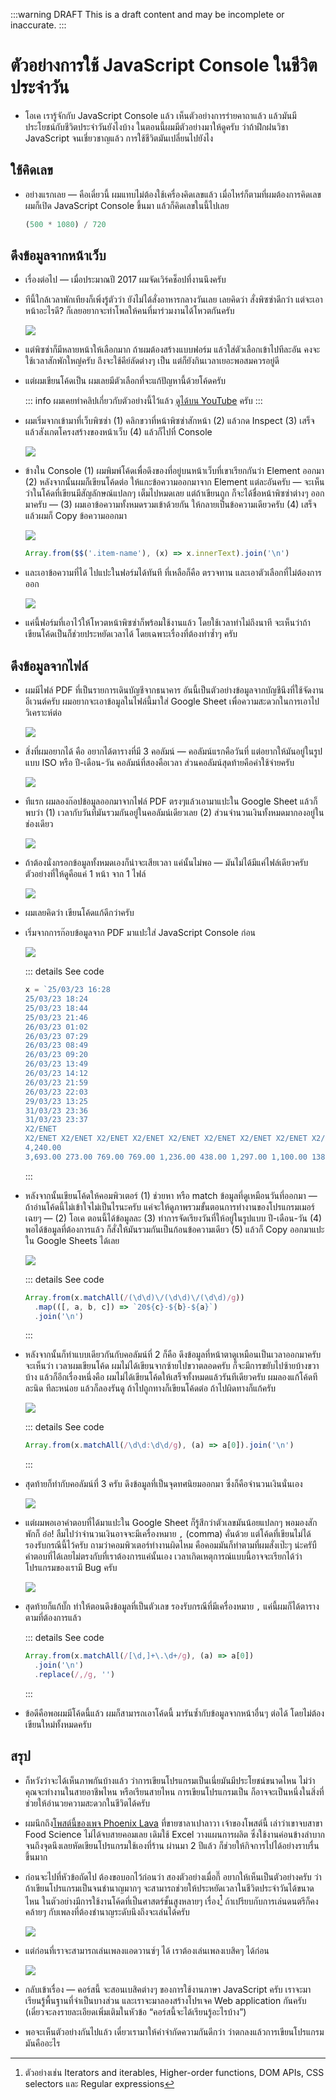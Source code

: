 :::warning DRAFT
This is a draft content and may be incomplete or inaccurate.
:::

# ตัวอย่างการใช้ JavaScript Console ในชีวิตประจำวัน

- โอเค เรารู้จักกับ JavaScript Console แล้ว เห็นตัวอย่างการร่ายคาถาแล้ว แล้วมันมีประโยชน์กับชีวิตประจำวันยังไงบ้าง
  ในตอนนี้ผมมีตัวอย่างมาให้ดูครับ
  ว่าถ้าฝึกฝนวิชา JavaScript จนเชี่ยวชาญแล้ว การใช้ชีวิตมันเปลี่ยนไปยังไง

## ใช้คิดเลข

- อย่างแรกเลย — คือเดี๋ยวนี้ ผมแทบไม่ต้องใช้เครื่องคิดเลขแล้ว เมื่อไหร่ก็ตามที่ผมต้องการคิดเลข ผมก็เปิด JavaScript Console ขึ้นมา แล้วก็คิดเลขในนี้ไปเลย

  <!-- prettier-ignore -->
  ```js
  (500 * 1080) / 720
  ```

## ดึงข้อมูลจากหน้าเว็บ

- เรื่องต่อไป — เมื่อประมาณปี 2017
  ผมจัดเวิร์คช็อปที่งานนึงครับ

- ทีนี้ใกล้เวลาพักเทียงก็เพิ่งรู้ตัวว่า ยังไม่ได้สั่งอาหารกลางวันเลย เลยคิดว่า สั่งพิซซ่าดีกว่า แต่จะเอาหน้าอะไรดี? ก็เลยอยากจะทำโพลให้คนที่มาร่วมงานได้โหวตกันครับ

  ![](https://im.dt.in.th/ipfs/bafybeig7pj2efhwfgpfuv4ser3ziepeteeisybwu7ha57sewybppsf3y24/image.webp)

- แต่พิซซ่าก็มีหลายหน้าให้เลือกมาก
  ถ้าผมต้องสร้างแบบฟอร์ม แล้วใส่ตัวเลือกเข้าไปทีละอัน
  คงจะใช้เวลาสักพักใหญ่ครับ
  ถึงจะใช้คีย์ลัดต่างๆ เป็น แต่ก็ยังกินเวลาเยอะพอสมควรอยู่ดี

- แต่ผมเขียนโค้ดเป็น ผมเลยมีตัวเลือกที่จะแก้ปัญหานี้ด้วยโค้ดครับ

  ::: info
  ผมเคยทำคลิปเกี่ยวกับตัวอย่างนี้ไว้แล้ว [ดูได้บน YouTube](https://www.youtube.com/watch?v=IdFX7nwD744&t=1414s) ครับ
  :::

- ผมเริ่มจากเข้ามาที่เว็บพิซซ่า
  (1) คลิกขวาที่หน้าพิซซ่าสักหน้า
  (2) แล้วกด Inspect
  (3) เสร็จแล้วสังเกตโครงสร้างของหน้าเว็บ
  (4) แล้วก็ไปที่ Console

  ![](https://im.dt.in.th/ipfs/bafybeigavjhwysjp25p4pnjtwk6mwvczf527nu5ye7k44uxpbgzmgl7l2a/image.webp)

- ข้างใน Console
  (1) ผมพิมพ์โค้ดเพื่อดึงของที่อยู่บนหน้าเว็บที่เขาเรียกกันว่า Element ออกมา
  (2) หลังจากนั้นผมก็เขียนโค้ดต่อ ให้แกะข้อความออกมาจาก Element แต่ละอันครับ — จะเห็นว่าในโค้ดที่เขียนมีสัญลักษณ์แปลกๆ เต็มไปหมดเลย
  แต่ถ้าเขียนถูก ก็จะได้ชื่อหน้าพิซซ่าต่างๆ ออกมาครับ — (3) ผมเอาข้อความทั้งหมดรวมเข้าด้วยกัน ให้กลายเป็นข้อความเดียวครับ
  (4) เสร็จแล้วผมก็ Copy ข้อความออกมา

  ![](https://im.dt.in.th/ipfs/bafybeihualypbme55lzjujlfbjudppfmmemkizk542vpxljh7bogsmpe4i/image.webp)

  ```js
  Array.from($$('.item-name'), (x) => x.innerText).join('\n')
  ```

- และเอาข้อความที่ได้ ไปแปะในฟอร์มได้ทันที
  ที่เหลือก็คือ ตรวจทาน และเอาตัวเลือกที่ไม่ต้องการออก

  ![](https://im.dt.in.th/ipfs/bafybeiactt3pbf6hgjpqt27ck3e6zrifuazfbwv5tymhsvs2ke45j4afta/image.webp)

- แค่นี้ฟอร์มที่เอาไว้ให้โหวตหน้าพิซซ่าก็พร้อมใช้งานแล้ว โดยใช้เวลาทำไม่ถึงนาที
  จะเห็นว่าถ้าเขียนโค้ดเป็นก็ช่วยประหยัดเวลาได้ โดยเฉพาะเรื่องที่ต้องทำซ้ำๆ ครับ

## ดึงข้อมูลจากไฟล์

- ผมมีไฟล์ PDF ที่เป็นรายการเดินบัญชีจากธนาคาร
  อันนี้เป็นตัวอย่างข้อมูลจากบัญชีนึงที่ใช้จัดงานอีเวนต์ครับ
  ผมอยากจะเอาข้อมูลในไฟล์นี้มาใส่ Google Sheet เพื่อความสะดวกในการเอาไปวิเคราะห์ต่อ

  ![](https://im.dt.in.th/ipfs/bafybeidk6gyrudcp2panl4pwscswdwhzcpucagsk4hwgeb2vtfddtsztxu/image.png)

- สิ่งที่ผมอยากได้ คือ อยากได้ตารางที่มี 3 คอลัมน์ — คอลัมน์แรกคือวันที่ แต่อยากให้มันอยู่ในรูปแบบ ISO หรือ ปี-เดือน-วัน
  คอลัมน์ที่สองคือเวลา
  ส่วนคอลัมน์สุดท้ายคือค่าใช้จ่ายครับ

  ![](https://im.dt.in.th/ipfs/bafybeiebnwxi6ofohgj6k2gva33q4x5ab2x5w3oylgvfxqqvhbehfxsauq/image.webp)

- ทีแรก ผมลองก๊อปข้อมูลออกมาจากไฟล์ PDF ตรงๆแล้วเอามาแปะใน Google Sheet แล้วก็พบว่า
  (1) เวลากับวันที่มันรวมกันอยู่ในคอลัมน์เดียวเลย
  (2) ส่วนจำนวนเงินทั้งหมดมากองอยู่ในช่องเดียว

  ![](https://im.dt.in.th/ipfs/bafybeichzg5hhiu2r7qcpx5vznmextksomvpturyev6natrx5jdvrjzxoa/image.webp)

- ถ้าต้องนั่งกรอกข้อมูลทั้งหมดเองก็น่าจะเสียเวลา
  แค่นั้นไม่พอ — มันไม่ได้มีแค่ไฟล์เดียวครับ
  ตัวอย่างที่ให้ดูคือแค่ 1 หน้า จาก 1 ไฟล์

  ![](https://im.dt.in.th/ipfs/bafybeiengwb6thyn4o7vksodvgrianolnctzkfwelflx4mdxz3v3pb2lbu/pasted-image.webp)

- ผมเลยคิดว่า เขียนโค้ดแก้ดีกว่าครับ

- เริ่มจากการก๊อบข้อมูลจาก PDF มาแปะใส่ JavaScript Console ก่อน

  ![](https://im.dt.in.th/ipfs/bafybeiasftbjcsp2vgbsmbadrrmeosc23ymizoh2wdnzrc4mbtun3f6vrm/image.webp)

  ::: details See code

  ```js
  x = `25/03/23 16:28
  25/03/23 18:24
  25/03/23 18:44
  25/03/23 21:46
  26/03/23 01:02
  26/03/23 07:29
  26/03/23 08:49
  26/03/23 09:20
  26/03/23 13:49
  26/03/23 14:12
  26/03/23 21:59
  26/03/23 22:03
  29/03/23 13:25
  31/03/23 23:36
  31/03/23 23:37
  X2/ENET
  X2/ENET X2/ENET X2/ENET X2/ENET X2/ENET X2/ENET X2/ENET X2/ENET X2/ENET X2/ENET X2/ENET X2/ENET X2/ENET X2/ENET
  4,240.00
  3,693.00 273.00 769.00 769.00 1,236.00 438.00 1,297.00 1,100.00 138.00 65.00 4,442.00 958.00 640.00 4,401.00`
  ```

  :::

- หลังจากนั้นเขียนโค้ดให้คอมพิวเตอร์ (1) ช่วยหา หรือ match ข้อมูลที่ดูเหมือนวันที่ออกมา — ถ้าอ่านโค้ดนี้ไม่เข้าใจไม่เป็นไรนะครับ แค่จะให้ดูภาพรวมขั้นตอนการทำงานของโปรแกรมเมอร์เฉยๆ — (2) โอเค ตอนนี้ได้ข้อมูลละ
  (3) ทำการจัดเรียงวันที่ให้อยู่ในรูปแบบ ปี-เดือน-วัน
  (4) พอได้ข้อมูลที่ต้องการแล้ว ก็สั่งให้มันรวมกันเป็นก้อนข้อความเดียว
  (5) แล้วก็ Copy ออกมาแปะใน Google Sheets ได้เลย

  ![](https://im.dt.in.th/ipfs/bafybeibxteao52b5kqhqdeiirguk3xwsjun3rt7vwvcxb7qawyft5jpzhy/image.webp)

  ::: details See code

  ```js
  Array.from(x.matchAll(/(\d\d)\/(\d\d)\/(\d\d)/g))
    .map(([, a, b, c]) => `20${c}-${b}-${a}`)
    .join('\n')
  ```

  :::

- หลังจากนั้นก็ทำแบบเดียวกันกับคอลัมน์ที่ 2
  ก็คือ ดึงข้อมูลที่หน้าตาดูเหมือนเป็นเวลาออกมาครับ
  จะเห็นว่า เวลาผมเขียนโค้ด ผมไม่ได้เขียนจากซ้ายไปขวาตลอดครับ ก็จะมีการขยับไปซ้ายบ้างขวาบ้าง
  แล้วก็อีกเรื่องหนึ่งคือ ผมไม่ได้เขียนโค้ดให้เสร็จทั้งหมดแล้วรันทีเดียวครับ
  ผมลองแก้โค้ดทีละนิด ทีละหน่อย แล้วก็ลองรันดู
  ถ้าไปถูกทางก็เขียนโค้ดต่อ
  ถ้าไปผิดทางก็แก้ครับ

  ![](https://im.dt.in.th/ipfs/bafybeicwip2oifvzqcojceexmyufmirjlmqtxwue6l7ovmfpmfgjon74jm/image.webp)

  ::: details See code

  ```js
  Array.from(x.matchAll(/\d\d:\d\d/g), (a) => a[0]).join('\n')
  ```

  :::

- สุดท้ายก็ทำกับคอลัมน์ที่ 3 ครับ
  ดึงข้อมูลที่เป็นจุดทศนิยมออกมา ซึ่งก็คือจำนวนเงินนั่นเอง

  ![](https://im.dt.in.th/ipfs/bafybeihbfk63h5djatw5i5as436ats5rrgrk5ov2ze2lt4z3rxxyddsjoe/image.webp)

- แต่ผมพอเอาคำตอบที่ได้มาแปะใน Google Sheet ก็รู้สึกว่าตัวเลขมันน้อยแปลกๆ
  พอมองสักพักก็ อ๋อ! ลืมไปว่าจำนวนเงินอาจจะมีเครื่องหมาย `,` (comma) คั่นด้วย แต่โค้ดที่เขียนไม่ได้รองรับกรณีนี้ไว้ครับ
  ถามว่าคอมพิวเตอร์ทำงานผิดไหม คือคอมมันก็ทำตามที่ผมสั่งเป๊ะๆ น่ะครับื
  คำตอบที่ได้เลยไม่ตรงกับที่เราต้องการแค่นั้นเอง
  เวลาเกิดเหตุการณ์แบบนี้อาจจะเรียกได้ว่าโปรแกรมของเรามี Bug ครับ

  ![](https://im.dt.in.th/ipfs/bafybeicijacvirgyntg7j7enoaeamwg7lhpbnpmceivc5ttn7ya4eteoxa/image.webp)

- สุดท้ายก็แก้บั๊ก ทำให้ตอนดึงข้อมูลที่เป็นตัวเลข รองรับกรณีที่มีเครื่องหมาย `,` แค่นี้ผมก็ได้ตารางตามที่ต้องการแล้ว

  ::: details See code

  ```js
  Array.from(x.matchAll(/[\d,]+\.\d+/g), (a) => a[0])
    .join('\n')
    .replace(/,/g, '')
  ```

  :::

- ข้อดีคือพอผมมีโค้ดนี้แล้ว ผมก็สามารถเอาโค้ดนี้ มารันซ้ำกับข้อมูลจากหน้าอื่นๆ ต่อได้ โดยไม่ต้องเขียนใหม่ทั้งหมดครับ

## สรุป

- ก็หวังว่าจะได้เห็นภาพกันบ้างแล้ว ว่าการเขียนโปรแกรมเป็นเนี่ยมันมีประโยชน์ขนาดไหน ไม่ว่าคุณจะทำงานในสายอาชีพไหน หรือเรียนสายไหน การเขียนโปรแกรมเป็น ก็อาจจะเป็นหนึ่งในสิ่งที่ช่วยให้อำนวยความสะดวกในชีวิตได้ครับ

- ผมนึกถึง[โพสต์นี้ของเพจ Phoenix Lava](https://www.facebook.com/PhoenixLava/posts/pfbid02w4wg6G5vDf6mQPeWKcwvimRKPQAHj64YkR2UbVfxeXN59Uof6kVKrQnq9gJcKCHHl) ที่ขายซาลาเปาลาวา เจ้าของโพสต์นี้ เล่าว่าเขาจบสาขา Food Science ไม่ได้จบสายคอมเลย เดิมใช้ Excel วางแผนการผลิต ซึ่งใช้งานค่อนข้างลำบาก จนถึงจุดนึงเลยหัดเขียนโปรแกรมใช้เองที่ร้าน ผ่านมา 2 ปีแล้ว ก็ช่วยให้กิจการไปได้อย่างราบรื่นขึ้นมาก

- ก่อนจะไปที่หัวข้อถัดไป ต้องขอบอกไว้ก่อนว่า
  สองตัวอย่างเมื่อกี๊ อยากให้เห็นเป็นตัวอย่างครับ ว่าถ้าเขียนโปรแกรมเป็นจนชำนาญมากๆ จะสามารถช่วยให้ประหยัดเวลาในชีวิตประจำวันได้ขนาดไหน
  ในตัวอย่างมีการใช้งานโค้ดที่เป็นศาสตร์ขั้นสูงหลายๆ เรื่อง[^advanced]
  ถ้าเปรียบกับการเล่นดนตรีก็คงคล้ายๆ กับเพลงที่ต้องชำนาญระดับนึงถึงจะเล่นได้ครับ

  ![](https://im.dt.in.th/ipfs/bafybeihq22tmexbev7tghpqwqxvxs56cytucig2fey6zpeeoqi4evqvbae/image.webp)

- แต่ก่อนที่เราจะสามารถเล่นเพลงแอดวานซ์ๆ ได้
  เราต้องเล่นเพลงเบสิคๆ ได้ก่อน

  ![](https://im.dt.in.th/ipfs/bafybeiazfejgn24ard65ha2oxm73ke3e32txcsgqdx24fk7mz23qo7hjhi/image.webp)

- กลับเข้าเรื่อง — คอร์สนี้ จะสอนเบสิคต่างๆ ของการใช้งานภาษา JavaScript ครับ
  เราจะมาเรียนรู้พื้นฐานที่จำเป็นบางส่วน
  และเราจะมาลองสร้างโปรเจค Web application กันครับ (เดี๋ยวจะลงรายละเอียดเพิ่มเติมในหัวข้อ “คอร์สนี้จะได้เรียนรู้อะไรบ้าง”)

- พอจะเห็นตัวอย่างกันไปแล้ว เดี๋ยวเรามาให้คำจำกัดความกันดีกว่า ว่าตกลงแล้วการเขียนโปรแกรมมันคืออะไร

[^advanced]: ตัวอย่างเช่น Iterators and iterables, Higher-order functions, DOM APIs, CSS selectors และ Regular expressions
